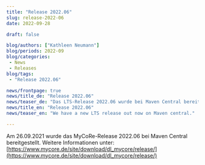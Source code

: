 ```yaml
---
title: "Release 2022.06"
slug: release-2022-06
date: 2022-09-28

draft: false

blog/authors: ["Kathleen Neumann"]
blog/periods: 2022-09
blog/categories:
 - News
 - Releases
blog/tags:
 - "Release 2022.06"

news/frontpage: true
news/title_de: "Release 2022.06"
news/teaser_de: "Das LTS-Release 2022.06 wurde bei Maven Central bereitgestellt."
news/title_en: "Release 2022.06"
news/teaser_en: "We have a new LTS release out now on Maven central."

---
```


Am 26.09.2021 wurde das MyCoRe-Release 2022.06 bei Maven Central bereitgestellt.
Weitere Informationen unter: 
[https://www.mycore.de/site/download/dl_mycore/release/](https://www.mycore.de/site/download/dl_mycore/release/)
